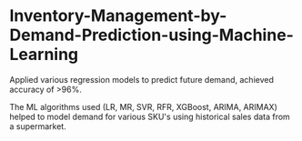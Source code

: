 # Inventory-Management-by-Demand-Prediction-using-Machine-Learning
Applied various regression models to predict future demand, achieved accuracy of >96%.

The ML algorithms used (LR, MR, SVR, RFR, XGBoost, ARIMA, ARIMAX)
helped to model demand for various SKU's using historical sales data from
a supermarket.
